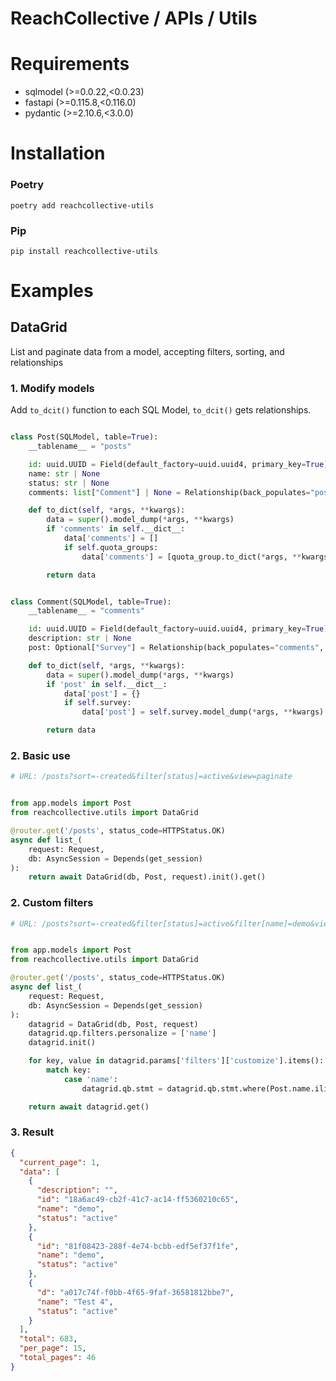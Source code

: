 # ReachCollective / APIs / Utils

# Requirements
- sqlmodel (>=0.0.22,<0.0.23)
- fastapi (>=0.115.8,<0.116.0)
- pydantic (>=2.10.6,<3.0.0)

# Installation

### Poetry
```
poetry add reachcollective-utils

```
### Pip
```
pip install reachcollective-utils
```

# Examples

## DataGrid
List and paginate data from a model, accepting filters, sorting, and relationships

### 1. Modify models
Add `to_dcit()` function to each SQL Model, `to_dcit()` gets relationships.

```python

class Post(SQLModel, table=True):
    __tablename__ = "posts"

    id: uuid.UUID = Field(default_factory=uuid.uuid4, primary_key=True)
    name: str | None
    status: str | None
    comments: list["Comment"] | None = Relationship(back_populates="post", sa_relationship_kwargs={"lazy": "raise"})

    def to_dict(self, *args, **kwargs):
        data = super().model_dump(*args, **kwargs)
        if 'comments' in self.__dict__:
            data['comments'] = []
            if self.quota_groups:
                data['comments'] = [quota_group.to_dict(*args, **kwargs) for quota_group in self.quota_groups]

        return data


class Comment(SQLModel, table=True):
    __tablename__ = "comments"

    id: uuid.UUID = Field(default_factory=uuid.uuid4, primary_key=True)
    description: str | None
    post: Optional["Survey"] = Relationship(back_populates="comments", sa_relationship_kwargs={"lazy": "raise"})

    def to_dict(self, *args, **kwargs):
        data = super().model_dump(*args, **kwargs)
        if 'post' in self.__dict__:
            data['post'] = {}
            if self.survey:
                data['post'] = self.survey.model_dump(*args, **kwargs)

        return data
 ```

### 2. Basic use
```python
# URL: /posts?sort=-created&filter[status]=active&view=paginate


from app.models import Post
from reachcollective.utils import DataGrid

@router.get('/posts', status_code=HTTPStatus.OK)
async def list_(
    request: Request,
    db: AsyncSession = Depends(get_session)
):
    return await DataGrid(db, Post, request).init().get()
```

### 2. Custom filters
```python
# URL: /posts?sort=-created&filter[status]=active&filter[name]=demo&view=paginate


from app.models import Post
from reachcollective.utils import DataGrid

@router.get('/posts', status_code=HTTPStatus.OK)
async def list_(
    request: Request,
    db: AsyncSession = Depends(get_session)
):
    datagrid = DataGrid(db, Post, request)
    datagrid.qp.filters.personalize = ['name']
    datagrid.init()

    for key, value in datagrid.params['filters']['customize'].items():
        match key:
            case 'name':
                datagrid.qb.stmt = datagrid.qb.stmt.where(Post.name.ilike(f'%{value}%'))

    return await datagrid.get()
 ```

### 3. Result
```json
{
  "current_page": 1,
  "data": [
    {
      "description": "",
      "id": "18a6ac49-cb2f-41c7-ac14-ff5360210c65",
      "name": "demo",
      "status": "active"
    },
    {
      "id": "81f08423-288f-4e74-bcbb-edf5ef37f1fe",
      "name": "demo",
      "status": "active"
    },
    {
      "d": "a017c74f-f0bb-4f65-9faf-36581812bbe7",
      "name": "Test 4",
      "status": "active"
    }
  ],
  "total": 683,
  "per_page": 15,
  "total_pages": 46
}
```